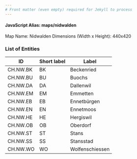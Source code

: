 ```yaml
---
# Front matter (even empty) required for Jekyll to process
---
```


#### JavaScript Alias: maps/nidwalden

Map Name: Nidwalden
Dimensions (Width x Height): 440x420





### List of Entities

ID | Short label | Label
---|---|---|
CH.NW.BK|BK|Beckenried
CH.NW.BU|BU|Buochs
CH.NW.DA|DA|Dallenwil
CH.NW.EM|EM|Emmetten
CH.NW.EB|EB|Ennetbürgen
CH.NW.EN|EN|Ennetmoos
CH.NW.HE|HE|Hergiswil
CH.NW.OB|OB|Oberdorf
CH.NW.ST|ST|Stans
CH.NW.SS|SS|Stansstad
CH.NW.WO|WO|Wolfenschiessen

